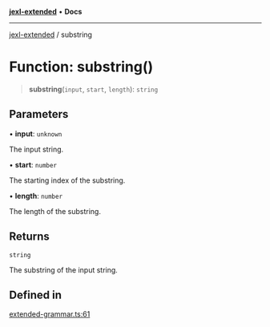 [**jexl-extended**](../README.md) • **Docs**

***

[jexl-extended](../globals.md) / substring

# Function: substring()

> **substring**(`input`, `start`, `length`): `string`

## Parameters

• **input**: `unknown`

The input string.

• **start**: `number`

The starting index of the substring.

• **length**: `number`

The length of the substring.

## Returns

`string`

The substring of the input string.

## Defined in

[extended-grammar.ts:61](https://github.com/nikoraes/jexl-extended/blob/6615aed6c8a07c2ecf0502c413d5c565a91b5f13/src/extended-grammar.ts#L61)
